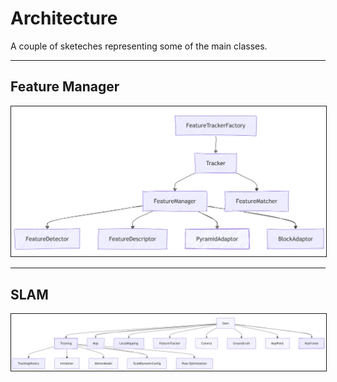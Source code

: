 # Architecture

A couple of sketeches representing some of the main classes. 

---
## Feature Manager 

<center> 
<img src="./images/tracker.png" alt="Visual Odometry" width="600" border="1" /> 
</center>

---
## SLAM 

<center> 
<img src="./images/slam.png" alt="Visual Odometry" width="600" border="1" /> 
</center>
